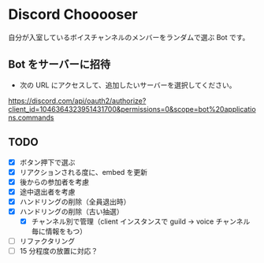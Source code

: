 # Discord Chooooser

自分が入室しているボイスチャンネルのメンバーをランダムで選ぶ Bot です。

## Bot をサーバーに招待

- 次の URL にアクセスして、追加したいサーバーを選択してください。

https://discord.com/api/oauth2/authorize?client_id=1046364323951431700&permissions=0&scope=bot%20applications.commands

## TODO

- [x] ボタン押下で選ぶ
- [x] リアクションされる度に、embed を更新
- [x] 後からの参加者を考慮
- [x] 途中退出者を考慮
- [x] ハンドリングの削除（全員退出時）
- [x] ハンドリングの削除（古い抽選）
  - [x] チャンネル別で管理（client インスタンスで guild -> voice チャンネル毎に情報をもつ）
- [ ] リファクタリング
- [ ] 15 分程度の放置に対応？
